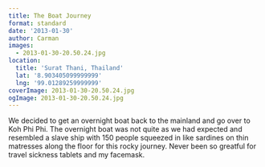 ```yaml
---
title: The Boat Journey
format: standard
date: '2013-01-30'
author: Carman
images:
  - 2013-01-30-20.50.24.jpg
location:
  title: 'Surat Thani, Thailand'
  lat: '8.903405099999999'
  lng: '99.01289259999999'
coverImage: 2013-01-30-20.50.24.jpg
ogImage: 2013-01-30-20.50.24.jpg
---
```

We decided to get an overnight boat back to the mainland and go over to Koh Phi Phi. The overnight boat was not quite as we had expected and resembled a slave ship with 150 people squeezed in like sardines on thin matresses along the floor for this rocky journey. Never been so greatful for travel sickness tablets and my facemask.
